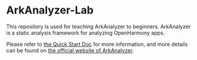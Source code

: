 # ArkAnalyzer-Lab
This repository is used for teaching ArkAnalyzer to beginners. ArkAnalyzer is a static analysis framework for analyzing OpenHarmony apps. 

Please refer to [the Quick Start Doc](resources/ArkAnalyzer_Quick_Start.pdf) for more information, and more details can be found on [the official website of ArkAnalyzer](https://github.com/SMAT-Lab/ArkAnalyzer).
